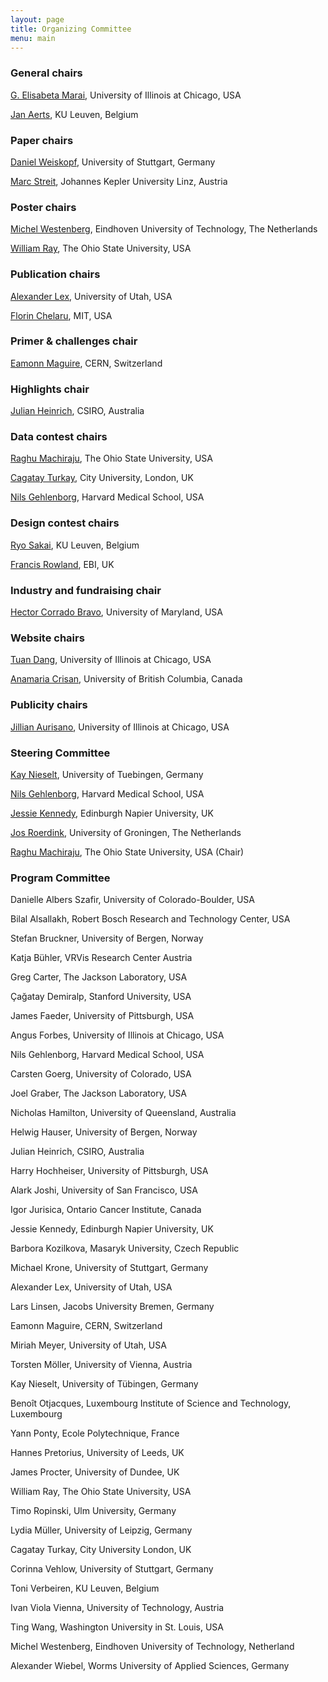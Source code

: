 ```yaml
---
layout: page
title: Organizing Committee
menu: main
---
```

### General chairs
[G. Elisabeta Marai](http://evl.uic.edu/marai), University of Illinois at Chicago, USA

[Jan Aerts](http://vda-lab.be), KU Leuven, Belgium

### Paper chairs
[Daniel Weiskopf](http://www.vis.uni-stuttgart.de/~weiskopf/), University of Stuttgart, Germany

[Marc Streit](http://marc-streit.com/), Johannes Kepler University Linz, Austria

### Poster chairs
[Michel Westenberg](http://www.win.tue.nl/~mwestenb/), Eindhoven University of Technology, The Netherlands

[William Ray](http://www.mathmed.org/#William_Ray), The Ohio State University, USA

### Publication chairs
[Alexander Lex](http://alexander-lex.net/), University of Utah, USA

[Florin Chelaru](http://www.mit.edu/~florinc/), MIT, USA

### Primer & challenges chair
[Eamonn Maguire](http://www.antarctic-design.co.uk/), CERN, Switzerland

### Highlights chair
[Julian Heinrich](http://www.joules.de), CSIRO, Australia

### Data contest chairs
[Raghu Machiraju](http://www.cse.ohio-state.edu/~raghu), The Ohio State University, USA

[Cagatay Turkay](http://staff.city.ac.uk/cagatay.turkay.1/), City University, London, UK

[Nils Gehlenborg](http://www.gehlenborg.com/), Harvard Medical School, USA

### Design contest chairs
[Ryo Sakai](http://ryosakai.net/), KU Leuven, Belgium

[Francis Rowland](http://www.ebi.ac.uk/about/people/francis-rowland), EBI, UK

### Industry and fundraising chair
[Hector Corrado Bravo](http://www.hcbravo.org), University of Maryland, USA

### Website chairs
[Tuan Dang](http://www2.cs.uic.edu/~tdang/), University of Illinois at Chicago, USA

[Anamaria Crisan](http://www.cs.ubc.ca/~acrisan/), University of British Columbia, Canada

### Publicity chairs
[Jillian Aurisano](http://www.evl.uic.edu/entry.php?id=285), University of Illinois at Chicago, USA

### Steering Committee

[Kay Nieselt](http://it.inf.uni-tuebingen.de/), University of Tuebingen, Germany

[Nils Gehlenborg](http://www.gehlenborg.com/), Harvard Medical School, USA

[Jessie Kennedy](http://www.iidi.napier.ac.uk/c/people/peopleid/41), Edinburgh Napier University, UK

[Jos Roerdink](http://www.cs.rug.nl/~roe/), University of Groningen, The Netherlands

[Raghu Machiraju](http://www.cse.ohio-state.edu/~raghu), The Ohio State University, USA (Chair)

### Program Committee

Danielle Albers Szafir, University of Colorado-Boulder, USA

Bilal Alsallakh, Robert Bosch Research and Technology Center, USA

Stefan Bruckner, University of Bergen, Norway

Katja Bühler, VRVis Research Center Austria

Greg Carter, The Jackson Laboratory, USA

Çağatay Demiralp, Stanford University, USA

James Faeder, University of Pittsburgh, USA

Angus Forbes, University of Illinois at Chicago, USA

Nils Gehlenborg, Harvard Medical School, USA

Carsten Goerg, University of Colorado, USA

Joel Graber, The Jackson Laboratory, USA

Nicholas Hamilton, University of Queensland, Australia

Helwig Hauser, University of Bergen, Norway

Julian Heinrich, CSIRO, Australia

Harry Hochheiser, University of Pittsburgh, USA

Alark Joshi, University of San Francisco, USA

Igor Jurisica, Ontario Cancer Institute, Canada

Jessie Kennedy, Edinburgh Napier University, UK

Barbora Kozilkova, Masaryk University, Czech Republic

Michael Krone, University of Stuttgart, Germany

Alexander Lex, University of Utah, USA

Lars Linsen, Jacobs University Bremen, Germany

Eamonn Maguire, CERN, Switzerland

Miriah Meyer, University of Utah, USA

Torsten Möller, University of Vienna, Austria

Kay Nieselt, University of Tübingen, Germany

Benoît Otjacques, Luxembourg Institute of Science and Technology, Luxembourg

Yann Ponty, Ecole Polytechnique, France

Hannes Pretorius, University of Leeds, UK

James Procter, University of Dundee, UK

William Ray, The Ohio State University, USA

Timo Ropinski, Ulm University, Germany

Lydia Müller, University of Leipzig, Germany

Cagatay Turkay, City University London, UK

Corinna Vehlow, University of Stuttgart, Germany

Toni Verbeiren, KU Leuven, Belgium

Ivan Viola Vienna, University of Technology, Austria

Ting Wang, Washington University in St. Louis, USA

Michel Westenberg, Eindhoven University of Technology, Netherland

Alexander Wiebel, Worms University of Applied Sciences, Germany
